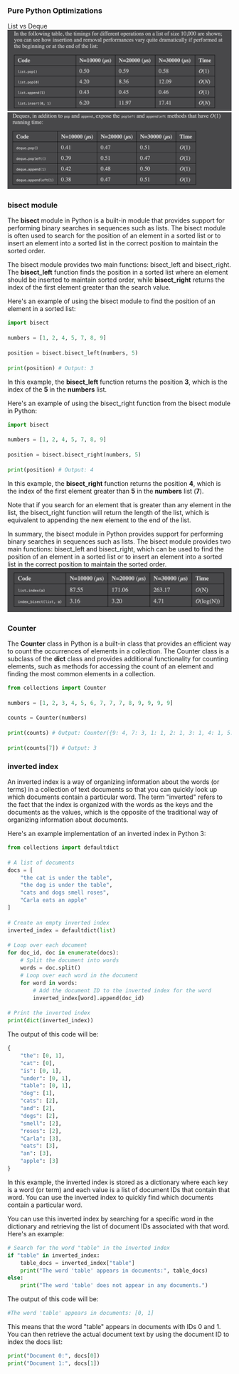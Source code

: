 ### Pure Python Optimizations
List vs Deque
![List](https://github.com/mdtahmidhossain/Profiling_tools_python/raw/main/images/list.png)
![Deque](https://github.com/mdtahmidhossain/Profiling_tools_python/raw/main/images/deque.png)

### bisect module
The **bisect** module in Python is a built-in module that provides support for performing binary searches in sequences such as lists. The bisect module is often used to search for the position of an element in a sorted list or to insert an element into a sorted list in the correct position to maintain the sorted order.

The bisect module provides two main functions: bisect_left and bisect_right. The **bisect_left** function finds the position in a sorted list where an element should be inserted to maintain sorted order, while **bisect_right** returns the index of the first element greater than the search value.

Here's an example of using the bisect module to find the position of an element in a sorted list:
```python
import bisect

numbers = [1, 2, 4, 5, 7, 8, 9]

position = bisect.bisect_left(numbers, 5)

print(position) # Output: 3

```

In this example, the **bisect_left** function returns the position **3**, which is the index of the **5** in the **numbers** list.

Here's an example of using the bisect_right function from the bisect module in Python:
```python
import bisect

numbers = [1, 2, 4, 5, 7, 8, 9]

position = bisect.bisect_right(numbers, 5)

print(position) # Output: 4

```

In this example, the **bisect_right** function returns the position **4**, which is the index of the first element greater than **5** in the **numbers** list (**7**).

Note that if you search for an element that is greater than any element in the list, the bisect_right function will return the length of the list, which is equivalent to appending the new element to the end of the list.

In summary, the bisect module in Python provides support for performing binary searches in sequences such as lists. The bisect module provides two main functions: bisect_left and bisect_right, which can be used to find the position of an element in a sorted list or to insert an element into a sorted list in the correct position to maintain the sorted order.
![Bisect](https://github.com/mdtahmidhossain/Profiling_tools_python/raw/main/images/bisect.png)

### Counter
The **Counter** class in Python is a built-in class that provides an efficient way to count the occurrences of elements in a collection. The Counter class is a subclass of the **dict** class and provides additional functionality for counting elements, such as methods for accessing the count of an element and finding the most common elements in a collection.
```python
from collections import Counter

numbers = [1, 2, 3, 4, 5, 6, 7, 7, 7, 8, 9, 9, 9, 9]

counts = Counter(numbers)

print(counts) # Output: Counter({9: 4, 7: 3, 1: 1, 2: 1, 3: 1, 4: 1, 5: 1, 6: 1, 8: 1})

print(counts[7]) # Output: 3


```

### inverted index
An inverted index is a way of organizing information about the words (or terms) in a collection of text documents so that you can quickly look up which documents contain a particular word. The term "inverted" refers to the fact that the index is organized with the words as the keys and the documents as the values, which is the opposite of the traditional way of organizing information about documents.

Here's an example implementation of an inverted index in Python 3:
```python
from collections import defaultdict

# A list of documents
docs = [
    "the cat is under the table",
    "the dog is under the table",
    "cats and dogs smell roses",
    "Carla eats an apple"
]

# Create an empty inverted index
inverted_index = defaultdict(list)

# Loop over each document
for doc_id, doc in enumerate(docs):
    # Split the document into words
    words = doc.split()
    # Loop over each word in the document
    for word in words:
        # Add the document ID to the inverted index for the word
        inverted_index[word].append(doc_id)

# Print the inverted index
print(dict(inverted_index))

```
The output of this code will be:
```python
{
    "the": [0, 1],
    "cat": [0],
    "is": [0, 1],
    "under": [0, 1],
    "table": [0, 1],
    "dog": [1],
    "cats": [2],
    "and": [2],
    "dogs": [2],
    "smell": [2],
    "roses": [2],
    "Carla": [3],
    "eats": [3],
    "an": [3],
    "apple": [3]
}

```
In this example, the inverted index is stored as a dictionary where each key is a word (or term) and each value is a list of document IDs that contain that word. You can use the inverted index to quickly find which documents contain a particular word.

You can use this inverted index by searching for a specific word in the dictionary and retrieving the list of document IDs associated with that word. Here's an example:
```python
# Search for the word "table" in the inverted index
if "table" in inverted_index:
    table_docs = inverted_index["table"]
    print("The word 'table' appears in documents:", table_docs)
else:
    print("The word 'table' does not appear in any documents.")

```
The output of this code will be:
```python
#The word 'table' appears in documents: [0, 1]

```
This means that the word "table" appears in documents with IDs 0 and 1. You can then retrieve the actual document text by using the document ID to index the docs list:
```python
print("Document 0:", docs[0])
print("Document 1:", docs[1])

```
